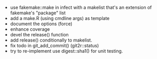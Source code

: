 - use fakemake::make in infect with a makelist that's an extension of fakemake's
  "package" list
- add a make.R (using cmdline args) as template
- document the options (force)
- enhance coverage
- devel the release() function
- add release() conditionally to makelist.
- fix todo in git\_add\_commit() (git2r::status)
- try to re-implement use digest::sha1() for unit testing.
